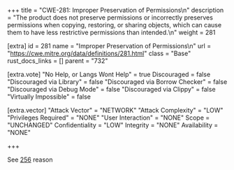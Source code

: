 +++
title = "CWE-281: Improper Preservation of Permissions\n"
description = "The product does not preserve permissions or incorrectly preserves permissions when copying, restoring, or sharing objects, which can cause them to have less restrictive permissions than intended.\n"
weight = 281

[extra]
id = 281
name = "Improper Preservation of Permissions\n"
url = "https://cwe.mitre.org/data/definitions/281.html"
class = "Base"
rust_docs_links = []
parent = "732"

[extra.vote]
"No Help, or Langs Wont Help" = true
Discouraged = false
"Discouraged via Library" = false
"Discouraged via Borrow Checker" = false
"Discouraged via Debug Mode" = false
"Discouraged via Clippy" = false
"Virtually Impossible" = false

[extra.vector]
"Attack Vector" = "NETWORK"
"Attack Complexity" = "LOW"
"Privileges Required" = "NONE"
"User Interaction" = "NONE"
Scope = "UNCHANGED"
Confidentiality = "LOW"
Integrity = "NONE"
Availability = "NONE"

+++

See [256](/rust-are-we-secure-yet/cwes/cwe-256) reason